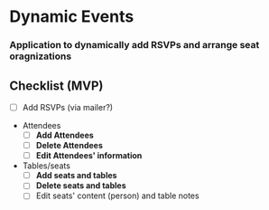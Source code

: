 # Dynamic Events

### Application to dynamically add RSVPs and arrange seat oragnizations

## Checklist (**MVP**)

- [ ] Add RSVPs (via mailer?)
- Attendees
  - [ ] **Add Attendees**
  - [ ] **Delete Attendees**
  - [ ] **Edit Attendees' information**
- Tables/seats
  - [ ] **Add seats and tables**
  - [ ] **Delete seats and tables**
  - [ ] Edit seats' content (person) and table notes
